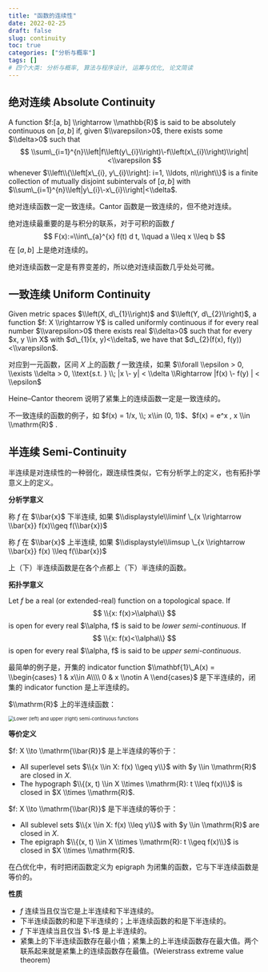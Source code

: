 ```yaml
---
title: "函数的连续性"
date: 2022-02-25
draft: false
slug: continuity
toc: true
categories: ["分析与概率"]
tags: []
# 四个大类: 分析与概率, 算法与程序设计, 运筹与优化, 论文简读
---
```


## 绝对连续 Absolute Continuity

A function $f:[a, b] \\rightarrow \\mathbb{R}$ is said to be absolutely continuous on $[a, b]$ if, given $\\varepsilon>0$, there exists some $\\delta>0$ such that
$$
\\sum\_{i=1}^{n}\\left|f\\left(y\_{i}\\right)\-f\\left(x\_{i}\\right)\\right|<\\varepsilon
$$
whenever $\\left\\{\\left[x\_{i}, y\_{i}\\right]: i=1, \\ldots, n\\right\\}$ is a finite collection of mutually disjoint subintervals of $[a, b]$ with $\\sum\_{i=1}^{n}\\left|y\_{i}\-x\_{i}\\right|<\\delta$.

绝对连续函数一定一致连续。Cantor 函数是一致连续的，但不绝对连续。

绝对连续最重要的是与积分的联系，对于可积的函数 $f$
$$
F(x):=\\int\_{a}^{x} f(t) d t, \\quad a \\leq x \\leq b
$$
在 $[a, b]$ 上是绝对连续的。

绝对连续函数一定是有界变差的，所以绝对连续函数几乎处处可微。

## 一致连续 Uniform Continuity

Given metric spaces $\\left(X, d\_{1}\\right)$ and $\\left(Y, d\_{2}\\right)$, a function $f: X \\rightarrow Y$ is called uniformly continuous if for every real number $\\varepsilon>0$ there exists real $\\delta>0$ such that for every $x, y \\in X$ with $d\_{1}(x, y)<\\delta$, we have that $d\_{2}(f(x), f(y))<\\varepsilon$.

对应到一元函数，区间 $X$ 上的函数 $f$ 一致连续，如果 $\\forall \\epsilon > 0, \\exists \\delta > 0, \\text{s.t. } \\; |x \- y| < \\delta \\Rightarrow |f(x) \- f(y) | < \\epsilon$

Heine–Cantor theorem 说明了紧集上的连续函数一定是一致连续的。

不一致连续的函数的例子，如 $f(x) = 1/x, \\; x\\in (0, 1)$、$f(x) = e^x , x \\in \\mathrm{R}$ .


## 半连续 Semi-Continuity

半连续是对连续性的一种弱化，跟连续性类似，它有分析学上的定义，也有拓扑学意义上的定义。

**分析学意义**

称 $f$ 在 $\\bar{x}$ 下半连续, 如果 $\\displaystyle\\liminf \_{x \\rightarrow \\bar{x}} f(x)\\geq f(\\bar{x})$

称 $f$ 在 $\\bar{x}$ 上半连续, 如果 $\\displaystyle\\limsup \_{x \\rightarrow \\bar{x}} f(x) \\leq  f(\\bar{x})$

上（下）半连续函数是在各个点都上（下）半连续的函数。

**拓扑学意义**

Let $f$ be a real (or extended-real) function on a topological space. If
$$
\\{x: f(x)>\\alpha\\}
$$
is open for every real $\\alpha, f$ is said to be *lower semi-continuous*. If
$$
\\{x: f(x)<\\alpha\\}
$$
is open for every real $\\alpha, f$ is said to be *upper semi-continuous*.

最简单的例子是，开集的 indicator function $\\mathbf{1}\_A(x) = \\begin{cases} 1 & x\\in A\\\\ 0 & x \\notin A \\end{cases}$ 是下半连续的，闭集的 indicator function 是上半连续的。

$\\mathrm{R}$ 上的半连续函数：

<img src="../../figures/continuity/Lower-left-and-upper-right-semi-continuous-functions.png" alt="Lower (left) and upper (right) semi-continuous functions" style="zoom:67%;" />



**等价定义**

$f: X \\to \\mathrm{\\bar{R}}$ 是上半连续的等价于：

+ All superlevel sets $\\{x \\in X: f(x) \\geq y\\}$ with $y \\in \\mathrm{R}$ are closed in $X$.
+ The hypograph $\\{(x, t) \\in X \\times \\mathrm{R}: t \\leq f(x)\\}$ is closed in $X \\times \\mathrm{R}$.



$f: X \\to \\mathrm{\\bar{R}}$ 是下半连续的等价于：

+ All sublevel sets $\\{x \\in X: f(x) \\leq y\\}$ with $y \\in \\mathrm{R}$ are closed in $X$.
+ The epigraph $\\{(x, t) \\in X \\times \\mathrm{R}: t \\geq f(x)\\}$ is closed in $X \\times \\mathrm{R}$.



在凸优化中，有时把闭函数定义为 epigraph 为闭集的函数，它与下半连续函数是等价的。



**性质**

+ $f$ 连续当且仅当它是上半连续和下半连续的。
+ 下半连续函数的和是下半连续的；上半连续函数的和是下半连续的。
+ $f$ 下半连续当且仅当 $\-f$ 是上半连续的。
+ 紧集上的下半连续函数存在最小值；紧集上的上半连续函数存在最大值。两个联系起来就是紧集上的连续函数存在最值。(Weierstrass extreme value theorem)



